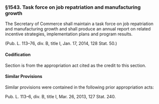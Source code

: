 ### §1543. Task force on job repatriation and manufacturing growth ###

The Secretary of Commerce shall maintain a task force on job repatriation and manufacturing growth and shall produce an annual report on related incentive strategies, implementation plans and program results.

(Pub. L. 113–76, div. B, title I, Jan. 17, 2014, 128 Stat. 50.)

#### Codification ####

Section is from the appropriation act cited as the credit to this section.

#### Similar Provisions ####

Similar provisions were contained in the following prior appropriation acts:

Pub. L. 113–6, div. B, title I, Mar. 26, 2013, 127 Stat. 240.